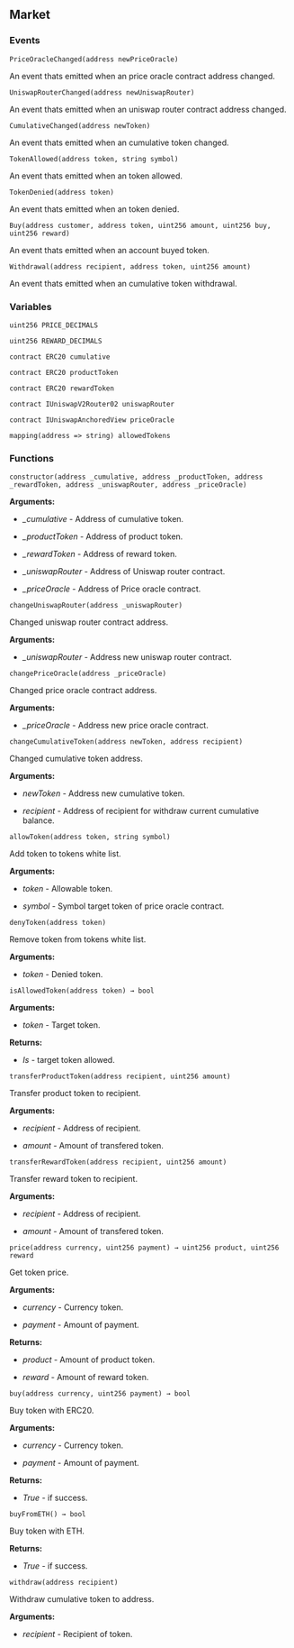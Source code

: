 ## Market





### Events
```solidity
PriceOracleChanged(address newPriceOracle)
```

An event thats emitted when an price oracle contract address changed.



```solidity
UniswapRouterChanged(address newUniswapRouter)
```

An event thats emitted when an uniswap router contract address changed.



```solidity
CumulativeChanged(address newToken)
```

An event thats emitted when an cumulative token changed.



```solidity
TokenAllowed(address token, string symbol)
```

An event thats emitted when an token allowed.



```solidity
TokenDenied(address token)
```

An event thats emitted when an token denied.



```solidity
Buy(address customer, address token, uint256 amount, uint256 buy, uint256 reward)
```

An event thats emitted when an account buyed token.



```solidity
Withdrawal(address recipient, address token, uint256 amount)
```

An event thats emitted when an cumulative token withdrawal.




### Variables
```solidity
uint256 PRICE_DECIMALS
```

```solidity
uint256 REWARD_DECIMALS
```

```solidity
contract ERC20 cumulative
```

```solidity
contract ERC20 productToken
```

```solidity
contract ERC20 rewardToken
```

```solidity
contract IUniswapV2Router02 uniswapRouter
```

```solidity
contract IUniswapAnchoredView priceOracle
```

```solidity
mapping(address => string) allowedTokens
```


### Functions
```solidity
constructor(address _cumulative, address _productToken, address _rewardToken, address _uniswapRouter, address _priceOracle)
```





**Arguments:**
- *_cumulative* - Address of cumulative token.

- *_productToken* - Address of product token.

- *_rewardToken* - Address of reward token.

- *_uniswapRouter* - Address of Uniswap router contract.

- *_priceOracle* - Address of Price oracle contract.

```solidity
changeUniswapRouter(address _uniswapRouter)
```

Changed uniswap router contract address.




**Arguments:**
- *_uniswapRouter* - Address new uniswap router contract.

```solidity
changePriceOracle(address _priceOracle)
```

Changed price oracle contract address.




**Arguments:**
- *_priceOracle* - Address new price oracle contract.

```solidity
changeCumulativeToken(address newToken, address recipient)
```

Changed cumulative token address.




**Arguments:**
- *newToken* - Address new cumulative token.

- *recipient* - Address of recipient for withdraw current cumulative balance.

```solidity
allowToken(address token, string symbol)
```

Add token to tokens white list.




**Arguments:**
- *token* - Allowable token.

- *symbol* - Symbol target token of price oracle contract.

```solidity
denyToken(address token)
```

Remove token from tokens white list.




**Arguments:**
- *token* - Denied token.

```solidity
isAllowedToken(address token) → bool
```





**Arguments:**
- *token* - Target token.


**Returns:**
- *Is* - target token allowed.

```solidity
transferProductToken(address recipient, uint256 amount)
```

Transfer product token to recipient.




**Arguments:**
- *recipient* - Address of recipient.

- *amount* - Amount of transfered token.

```solidity
transferRewardToken(address recipient, uint256 amount)
```

Transfer reward token to recipient.




**Arguments:**
- *recipient* - Address of recipient.

- *amount* - Amount of transfered token.

```solidity
price(address currency, uint256 payment) → uint256 product, uint256 reward
```

Get token price.




**Arguments:**
- *currency* - Currency token.

- *payment* - Amount of payment.


**Returns:**
- *product* - Amount of product token.

- *reward* - Amount of reward token.

```solidity
buy(address currency, uint256 payment) → bool
```

Buy token with ERC20.




**Arguments:**
- *currency* - Currency token.

- *payment* - Amount of payment.


**Returns:**
- *True* - if success.

```solidity
buyFromETH() → bool
```

Buy token with ETH.




**Returns:**
- *True* - if success.

```solidity
withdraw(address recipient)
```

Withdraw cumulative token to address.




**Arguments:**
- *recipient* - Recipient of token.

